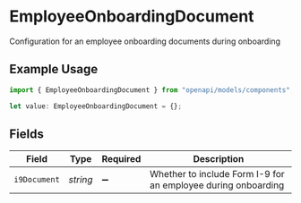 # EmployeeOnboardingDocument

Configuration for an employee onboarding documents during onboarding

## Example Usage

```typescript
import { EmployeeOnboardingDocument } from "openapi/models/components";

let value: EmployeeOnboardingDocument = {};
```

## Fields

| Field                                                         | Type                                                          | Required                                                      | Description                                                   |
| ------------------------------------------------------------- | ------------------------------------------------------------- | ------------------------------------------------------------- | ------------------------------------------------------------- |
| `i9Document`                                                  | *string*                                                      | :heavy_minus_sign:                                            | Whether to include Form I-9 for an employee during onboarding |